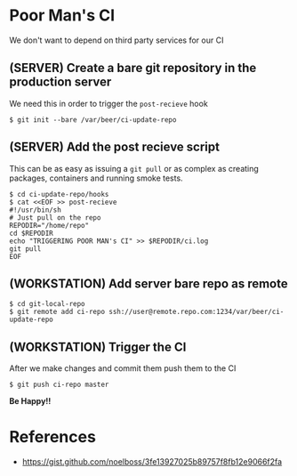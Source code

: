 # Poor Man's CI
We don't want to depend on third party services for our CI

## (SERVER) Create a bare git repository in the production server
We need this in order to trigger the `post-recieve` hook

```
$ git init --bare /var/beer/ci-update-repo
```

## (SERVER) Add the post recieve script
This can be as easy as issuing a `git pull` or as complex as creating packages, containers
and running smoke tests.

```
$ cd ci-update-repo/hooks
$ cat <<EOF >> post-recieve
#!/usr/bin/sh
# Just pull on the repo
REPODIR="/home/repo"
cd $REPODIR
echo "TRIGGERING POOR MAN's CI" >> $REPODIR/ci.log
git pull
EOF
```

## (WORKSTATION) Add server bare repo as remote

```
$ cd git-local-repo
$ git remote add ci-repo ssh://user@remote.repo.com:1234/var/beer/ci-update-repo
```

## (WORKSTATION) Trigger the CI
After we make changes and commit them push them to the CI

```
$ git push ci-repo master
```

**Be Happy!!**


# References
* https://gist.github.com/noelboss/3fe13927025b89757f8fb12e9066f2fa
